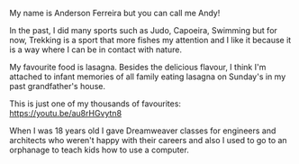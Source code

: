 My name is Anderson Ferreira but you can call me Andy! 

In the past, I did many sports such as Judo, Capoeira, Swimming but for now, Trekking is a sport that more fishes my attention and I like it because it is a way where I can be in contact with nature.

My favourite food is lasagna. Besides the delicious flavour, I think I'm attached to infant memories of all family eating lasagna on Sunday's in my past grandfather's house.

This is just one of my thousands of favourites: https://youtu.be/au8rHGvytn8

When I was 18 years old I gave Dreamweaver classes for engineers and architects who weren't happy with their careers and also I used to go to an orphanage to teach kids how to use a computer.